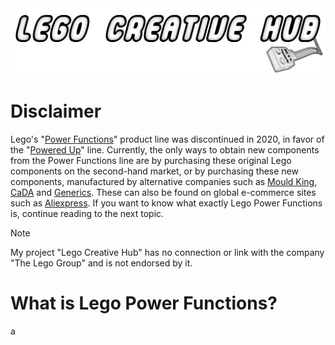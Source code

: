 <img src="This-Repository/logo.png" />

# Disclaimer

Lego's "<a href="https://www.lego.com/en-us/themes/power-functions/about">Power Functions</a>" product line was discontinued in 2020, in favor of the "<a href="https://www.lego.com/en-us/themes/powered-up/about">Powered Up</a>" line. Currently, the only ways to obtain new components from the Power Functions line are by purchasing these original Lego components on the second-hand market, or by purchasing these new components, manufactured by alternative companies such as <a href="https://mouldking.store/shop/mould-king-power-function-parts-v2-0/">Mould King</a>, <a href="https://decadastore.com/products/cada-power-pack-pro-s059-003">CaDA</a> and <a href="https://pt.aliexpress.com/w/wholesale-lego-power-function.html">Generics</a>. These can also be found on global e-commerce sites such as <a href="https://aliexpress.com">Aliexpress</a>. If you want to know what exactly Lego Power Functions is, continue reading to the next topic.

> [!NOTE]
> My project "Lego Creative Hub" has no connection or link with the company "The Lego Group" and is not endorsed by it.

# What is Lego Power Functions?

a